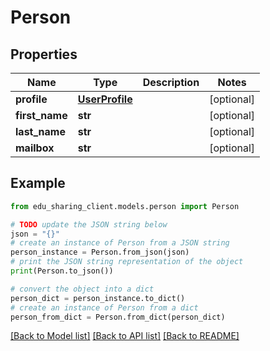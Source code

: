 # Person


## Properties

Name | Type | Description | Notes
------------ | ------------- | ------------- | -------------
**profile** | [**UserProfile**](UserProfile.md) |  | [optional] 
**first_name** | **str** |  | [optional] 
**last_name** | **str** |  | [optional] 
**mailbox** | **str** |  | [optional] 

## Example

```python
from edu_sharing_client.models.person import Person

# TODO update the JSON string below
json = "{}"
# create an instance of Person from a JSON string
person_instance = Person.from_json(json)
# print the JSON string representation of the object
print(Person.to_json())

# convert the object into a dict
person_dict = person_instance.to_dict()
# create an instance of Person from a dict
person_from_dict = Person.from_dict(person_dict)
```
[[Back to Model list]](../README.md#documentation-for-models) [[Back to API list]](../README.md#documentation-for-api-endpoints) [[Back to README]](../README.md)


